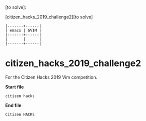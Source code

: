 ﻿[to solve]:

[citizen_hacks_2019_challenge2][to solve]

```
|-------+------|
| emacs | GVIM |
|-------+------|
|       |      |
|-------+------|
```

# citizen_hacks_2019_challenge2

For the Citizen Hacks 2019 Vim competition.

**Start file**

```
citizen hacks
```

**End file**

```
Citizen HACKS
```
